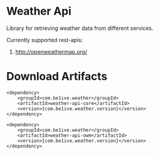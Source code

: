 # Weather Api
Library for retrieving weather data from different services.

Currently supported rest-apis:
  1. http://openweathermap.org/
 
# Download Artifacts

    <dependency>
        <groupId>com.be1ive.weather</groupId>
        <artifactId>weather-api-core</artifactId>
        <version>{com.be1ive.weather.version}</version>
    </dependency>
    
    <dependency>
        <groupId>com.be1ive.weather</groupId>
        <artifactId>weather-api-owm</artifactId>
        <version>{com.be1ive.weather.version}</version>
    </dependency>
